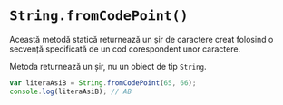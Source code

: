 # `String.fromCodePoint()`

Această metodă statică returnează un șir de caractere creat folosind o secvență specificată de un cod corespondent unor caractere.

Metoda returnează un șir, nu un obiect de tip `String`.

```javascript
var literaAsiB = String.fromCodePoint(65, 66);
console.log(literaAsiB); // AB
```
